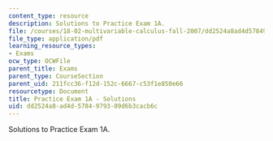 ```yaml
---
content_type: resource
description: Solutions to Practice Exam 1A.
file: /courses/18-02-multivariable-calculus-fall-2007/dd2524a8ad4d5784979309d6b3cacb6c_prac1asol.pdf
file_type: application/pdf
learning_resource_types:
- Exams
ocw_type: OCWFile
parent_title: Exams
parent_type: CourseSection
parent_uid: 211fcc36-f12d-152c-6667-c53f1e850e66
resourcetype: Document
title: Practice Exam 1A - Solutions
uid: dd2524a8-ad4d-5784-9793-09d6b3cacb6c
---
```

Solutions to Practice Exam 1A.